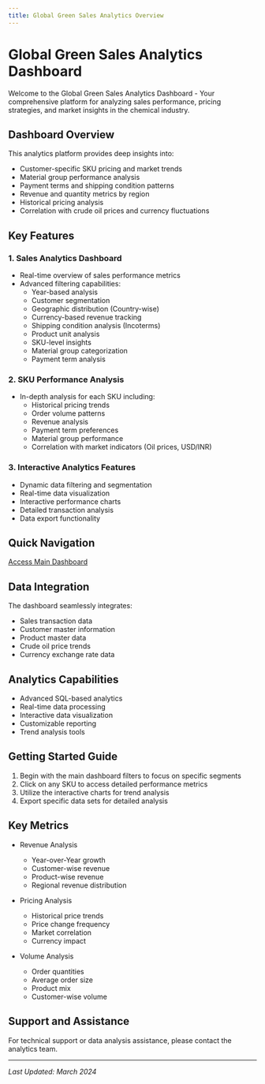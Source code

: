 ```yaml
---
title: Global Green Sales Analytics Overview
---
```


# Global Green Sales Analytics Dashboard

Welcome to the Global Green Sales Analytics Dashboard - Your comprehensive platform for analyzing sales performance, pricing strategies, and market insights in the chemical industry.

## Dashboard Overview

This analytics platform provides deep insights into:
- Customer-specific SKU pricing and market trends
- Material group performance analysis
- Payment terms and shipping condition patterns
- Revenue and quantity metrics by region
- Historical pricing analysis
- Correlation with crude oil prices and currency fluctuations

## Key Features

### 1. Sales Analytics Dashboard
- Real-time overview of sales performance metrics
- Advanced filtering capabilities:
  - Year-based analysis
  - Customer segmentation
  - Geographic distribution (Country-wise)
  - Currency-based revenue tracking
  - Shipping condition analysis (Incoterms)
  - Product unit analysis
  - SKU-level insights
  - Material group categorization
  - Payment term analysis

### 2. SKU Performance Analysis
- In-depth analysis for each SKU including:
  - Historical pricing trends
  - Order volume patterns
  - Revenue analysis
  - Payment term preferences
  - Material group performance
  - Correlation with market indicators (Oil prices, USD/INR)

### 3. Interactive Analytics Features
- Dynamic data filtering and segmentation
- Real-time data visualization
- Interactive performance charts
- Detailed transaction analysis
- Data export functionality

## Quick Navigation

[Access Main Dashboard](/index)

## Data Integration

The dashboard seamlessly integrates:
- Sales transaction data
- Customer master information
- Product master data
- Crude oil price trends
- Currency exchange rate data

## Analytics Capabilities

- Advanced SQL-based analytics
- Real-time data processing
- Interactive data visualization
- Customizable reporting
- Trend analysis tools

## Getting Started Guide

1. Begin with the main dashboard filters to focus on specific segments
2. Click on any SKU to access detailed performance metrics
3. Utilize the interactive charts for trend analysis
4. Export specific data sets for detailed analysis

## Key Metrics

- Revenue Analysis
  - Year-over-Year growth
  - Customer-wise revenue
  - Product-wise revenue
  - Regional revenue distribution

- Pricing Analysis
  - Historical price trends
  - Price change frequency
  - Market correlation
  - Currency impact

- Volume Analysis
  - Order quantities
  - Average order size
  - Product mix
  - Customer-wise volume

## Support and Assistance

For technical support or data analysis assistance, please contact the analytics team.

---

*Last Updated: March 2024* 